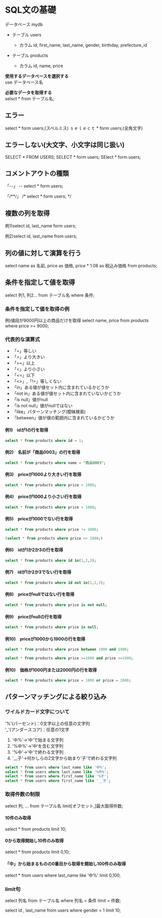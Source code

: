 # SQL文の基礎
データベース mydb<br>
- テーブル users
  - カラム id, first_name, last_name, gender, birthday, prefecture_id

- テーブル products
  - カラム id, name, price

**使用するデータベースを選択する**<br>
use データベース名

**必要なデータを取得する**<br>
selsct * from テーブル名; 

## エラー
select * form users;(スペルミス)
ｓｅｌｅｃｔ * form users;(全角文字)

## エラーしない(大文字、小文字は同じ扱い)
SELECT * FROM USERS;
SELECT * form users;
SElect * form users;
## コメントアウトの種類
「--」
-- select * form users;

「/**/」
/* select * form users; */

## 複数の列を取得
例1)select id, last_name form users;

例2)select
  id,
  last_name
from
  users;

## 列の値に対して演算を行う
select 
  name as 名前,
  price as 価格,
  price * 1.08 as 税込み価格
from
  products;

  ## 条件を指定して値を取得
  select 列1, 列2... from テーブル名 where 条件;

  ### 条件を指定して値を取得の例
  例)値段が9000円以上の商品だけを取得
  select name, price from products where price >= 9000;

  ### 代表的な演算式
  - 「=」等しい
  - 「>」より大きい
  - 「>=」以上
  - 「<」より小さい
  - 「<=」以下
  - 「<>」,「!=」等しくない
  - 「in」ある値が値セット内に含まれているかどうか
  - 「not in」ある値が値セット内に含まれていないかどうか
  - 「is null」値がnull
  - 「is not null」値がnullではない
  - 「like」パターンマッチング(曖昧検索)
  - 「between」値が値の範囲内に含まれているかどうか

#### 例1)　idが1の行を取得
```SQL
select * from products where id = 1;
```
#### 例2)　名前が「商品0003」の行を取得
```SQL
select * from products where name = "商品0003";
```
#### 例3)　priceが1000より大きい行を取得
```SQL
select * from products where price > 1000;
```

#### 例4)　priceが1000より小さい行を取得
```SQL
select * from products where price < 1000;
```
#### 例5)　priceが1000でない行を取得
```SQL
select * from products where price != 1000;
```
```SQL
(select * from products where price <> 1000;)
```
#### 例6)　idが1か2か3の行を取得
```SQL
select * from products where id in(1,2,3);
```

#### 例7)　idが1か2か3でない行を取得
```SQL
select * from products where id not in(1,2,3);
```
#### 例8)　priceがnullではない行を取得
```SQL
select * from products where price is not null;
```

#### 例9)　priceがnullの行を取得
```SQL
select * from products where price is null;
```

#### 例10)　priceが1000から1900の行を取得
```SQL
select * from products where price between 1000 and 1900;
```
```SQL
select * from products where price >=1000 and price >=1900;
```
#### 例10)　価格が1000円または2000円の行を取得
```SQL
select * from products where price = 1000 or price = 2000;
```

## パターンマッチングによる絞り込み
### ワイルドカード文字について
  '%'(パーセント)：0文字以上の任意の文字列<br>
  '_'(アンダースコア)：任意の1文字
  1. '中%'→’中’で始まる文字列
  1. '%中%'→’中’を含む文字列
  1. '%中'→’中’で終わる文字列
  1. '__子'→何かしらの2文字から始まり’子’で終わる文字列

```SQL
select * from users where last_name like '中%';
select * from users where last_name like '%中%';
select * from users where first_name like '%子';
select * from users where first_name like '__子';
```
### 取得件数の制限

select 列, ... from テーブル名 limit[オフセット,]最大取得件数;

#### 10件のみ取得
select * from products limit 10;

#### 0から取得開始し10件のみ取得
select * from products limit 0,10;

#### 「中」から始まるものの0番目から取得を開始し100件のみ取得
select * from users where last_name like '中%' limit 0,100;


### limit句
  select 列名 from テーブル名 where 列名 = 条件 limit = 件数;

select id , last_name from users where gender = 1 limit 10;
